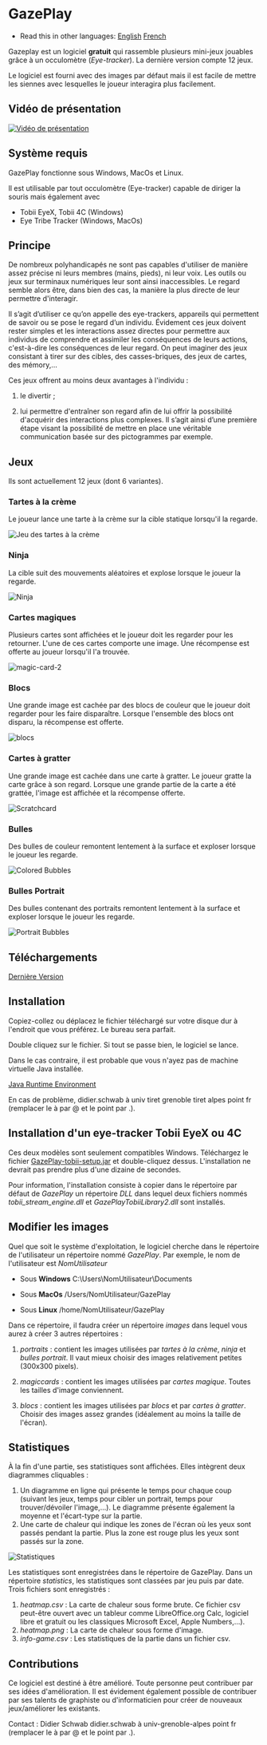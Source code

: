 # GazePlay

* Read this in other languages: [English](README/README.en.md) [French](README.md)

Gazeplay est un logiciel **gratuit** qui rassemble plusieurs mini-jeux jouables grâce à un occulomètre (*Eye-tracker*). La dernière version compte 12 jeux.

Le logiciel est fourni avec des images par défaut mais il est facile de mettre les siennes avec lesquelles le joueur interagira plus facilement.

## Vidéo de présentation

[![Vidéo de présentation](https://i.ytimg.com/vi/yMjBgVmhXV8/maxresdefault.jpg)](https://www.youtube.com/embed/yMjBgVmhXV8)

## Système requis

GazePlay fonctionne sous Windows, MacOs et Linux.

Il est utilisable par tout occulomètre (Eye-tracker) capable de diriger la souris mais également avec

- Tobii EyeX, Tobii 4C (Windows)
- Eye Tribe Tracker (Windows, MacOs)

## Principe

De nombreux polyhandicapés ne sont pas capables d'utiliser de manière assez précise ni leurs membres (mains, pieds), ni leur voix. Les outils ou jeux sur terminaux numériques leur sont ainsi inaccessibles. Le regard semble alors être, dans bien des cas, la manière la plus directe de leur permettre d'interagir.

Il s’agit d’utiliser ce qu’on appelle des eye-trackers, appareils qui permettent de savoir ou se pose le regard d’un individu. Évidement ces jeux doivent rester simples et les interactions assez directes pour permettre aux individus de comprendre et assimiler les conséquences de leurs actions, c'est-à-dire les conséquences de leur regard. On peut imaginer des jeux consistant à tirer sur des cibles, des casses-briques, des jeux de cartes, des mémory,...

Ces jeux offrent au moins deux avantages à l'individu :

1) le divertir ;

2) lui permettre d'entraîner son regard afin de lui offrir la possibilité d'acquérir des interactions plus complexes. Il s’agit ainsi d’une première étape visant la possibilité de mettre en place une véritable communication basée sur des pictogrammes par exemple.

## Jeux

Ils sont actuellement 12 jeux (dont 6 variantes).

<!-- ![Écran principal GazePlay](README/images/gazePlay.jpg "Écran principal GazePlay") -->

### Tartes à la crème

Le joueur lance une tarte à la crème sur la cible statique lorsqu'il la regarde.

![Jeu des tartes à la crème](README/images/CreamPie.jpg)

### Ninja

La cible suit des mouvements aléatoires et explose lorsque le joueur la regarde.

![Ninja](README/images/ninja-1.jpg)

### Cartes magiques

Plusieurs cartes sont affichées et le joueur doit les regarder pour les retourner. L'une de ces cartes comporte une image.
Une récompense est offerte au joueur lorsqu'il l'a trouvée.

![magic-card-2](README/images/magic-card-2.jpg)

### Blocs

Une grande image est cachée par des blocs de couleur que le joueur doit regarder pour les faire disparaître. Lorsque l'ensemble des blocs ont disparu, la récompense est offerte.

![blocs](README/images/blocs.jpg)

### Cartes à gratter

Une grande image est cachée dans une carte à gratter. Le joueur gratte la carte grâce à son regard. Lorsque une grande partie de la carte a été grattée, l'image est affichée et la récompense offerte.

![Scratchcard](README/images/Scratchcard.jpg)

### Bulles

Des bulles de couleur remontent lentement à la surface et exploser lorsque le joueur les regarde.

![Colored Bubbles](README/images/colored-bubbles.jpg)

### Bulles Portrait

Des bulles contenant des portraits remontent lentement à la surface et exploser lorsque le joueur les regarde.

![Portrait Bubbles](README/images/portrait-bubbles.jpg)

## Téléchargements

[Dernière Version](https://github.com/schwabdidier/GazePlay/releases/download/v1-beta-candidate-5/GazePlay-beta-5.jar   )

## Installation

Copiez-collez ou déplacez le fichier téléchargé sur votre disque dur à l'endroit que vous préférez. Le bureau sera parfait.

Double cliquez sur le fichier. Si tout se passe bien, le logiciel se lance.

Dans le cas contraire, il est probable que vous n'ayez pas de machine virtuelle Java installée.

[Java Runtime Environment](http://www.oracle.com/technetwork/java/javase/downloads/jre8-downloads-2133155.html)

En cas de problème, didier.schwab à univ tiret grenoble tiret alpes point fr (remplacer le à par @ et le point par .).

## Installation d'un eye-tracker Tobii EyeX ou 4C

Ces deux modèles sont seulement compatibles Windows. Téléchargez le fichier [GazePlay-tobii-setup.jar](http://www.oracle.com/technetwork/java/javase/downloads/jre8-downloads-2133155.html) et double-cliquez dessus. L'installation ne devrait pas prendre plus d'une dizaine de secondes.

Pour information, l'installation consiste à copier dans le répertoire par défaut de *GazePlay* un répertoire *DLL* dans lequel deux fichiers nommés *tobii_stream_engine.dll* et *GazePlayTobiiLibrary2.dll* sont installés.

## Modifier les images

Quel que soit le système d'exploitation, le logiciel cherche dans le répertoire de l'utilisateur un répertoire nommé *GazePlay*. Par exemple, le nom de l'utilisateur est *NomUtilisateur*

* Sous **Windows** C:\Users\NomUtilisateur\Documents

* Sous **MacOs** /Users/NomUtilisateur/GazePlay

* Sous **Linux** /home/NomUtilisateur/GazePlay

Dans ce répertoire, il faudra créer un répertoire *images* dans lequel vous aurez à créer 3 autres répertoires :

1) *portraits* : contient les images utilisées par *tartes à la crème*, *ninja* et *bulles portrait*. Il vaut mieux choisir des images relativement petites (300x300 pixels).

2) *magiccards* : contient les images utilisées par *cartes magique*. Toutes les tailles d'image conviennent.

3) *blocs* : contient les images utilisées par *blocs* et par *cartes à gratter*. Choisir des images assez grandes (idéalement au moins la taille de l'écran).

## Statistiques

À la fin d'une partie, ses statistiques sont affichées. Elles intègrent deux diagrammes cliquables :

1) Un diagramme en ligne qui présente le temps pour chaque coup (suivant les jeux, temps pour cibler un portrait, temps pour trouver/dévoiler l'image,...). Le diagramme présente également la moyenne et l'écart-type sur la partie.
2) Une carte de chaleur qui indique les zones de l'écran où les yeux sont passés pendant la partie. Plus la zone est rouge plus les yeux sont passés sur la zone. 

![Statistiques](README/images/statistics.jpg) 

Les statistiques sont enregistrées dans le répertoire de GazePlay. Dans un répertoire *statistics*, les statistiques sont classées par jeu puis par date. Trois fichiers sont enregistrés :
1) *heatmap.csv* : La carte de chaleur sous forme brute. Ce fichier csv peut-être ouvert avec un tableur comme LibreOffice.org Calc, logiciel libre et gratuit ou les classiques Microsoft Excel, Apple Numbers,...).
2) *heatmap.png* : La carte de chaleur sous forme d'image.
3) *info-game.csv* : Les statistiques de la partie dans un fichier csv. 

## Contributions

Ce logiciel est destiné à être amélioré. Toute personne peut contribuer par ses idées d'amélioration. Il est évidement également possible de contribuer par ses talents de graphiste ou d'informaticien pour créer de nouveaux jeux/améliorer les existants.

Contact : Didier Schwab didier.schwab à univ-grenoble-alpes point fr (remplacer le à par @ et le point par .).